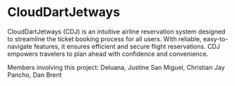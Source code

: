 # CloudDartJetways
CloudDartJetways (CDJ) is an intuitive airline reservation system designed to streamline the ticket booking process for all users. With reliable, easy-to-navigate features, it ensures efficient and secure flight reservations. CDJ empowers travelers to plan ahead with confidence and convenience.

Members involving this project:
Deluana, Justine
San Miguel, Christian Jay
Pancho, Dan Brent 
